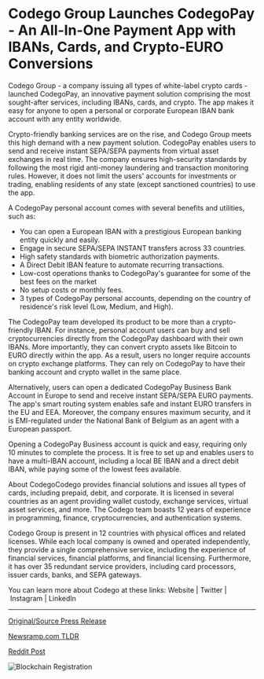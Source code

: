 # Codego Group Launches CodegoPay - An All-In-One Payment App with IBANs, Cards, and Crypto-EURO Conversions

Codego Group - a company issuing all types of white-label crypto cards - launched CodegoPay, an innovative payment solution comprising the most sought-after services, including IBANs, cards, and crypto. The app makes it easy for anyone to open a personal or corporate European IBAN bank account with any entity worldwide.

Crypto-friendly banking services are on the rise, and Codego Group meets this high demand with a new payment solution. CodegoPay enables users to send and receive instant SEPA/SEPA payments from virtual asset exchanges in real time. The company ensures high-security standards by following the most rigid anti-money laundering and transaction monitoring rules. However, it does not limit the users' accounts for investments or trading, enabling residents of any state (except sanctioned countries) to use the app.

A CodegoPay personal account comes with several benefits and utilities, such as:

* You can open a European IBAN with a prestigious European banking entity quickly and easily.
* Engage in secure SEPA/SEPA INSTANT transfers across 33 countries.
* High safety standards with biometric authorization payments.
* A Direct Debit IBAN feature to automate recurring transactions.
* Low-cost operations thanks to CodegoPay's guarantee for some of the best fees on the market
* No setup costs or monthly fees.
* 3 types of CodegoPay personal accounts, depending on the country of residence's risk level (Low, Medium, and High).

The CodegoPay team developed its product to be more than a crypto-friendly IBAN. For instance, personal account users can buy and sell cryptocurrencies directly from the CodegoPay dashboard with their own IBANs. More importantly, they can convert crypto assets like Bitcoin to EURO directly within the app. As a result, users no longer require accounts on crypto exchange platforms. They can rely on CodegoPay to have their banking account and crypto wallet in the same place.

Alternatively, users can open a dedicated CodegoPay Business Bank Account in Europe to send and receive instant SEPA/SEPA EURO payments. The app's smart routing system enables safe and instant EURO transfers in the EU and EEA. Moreover, the company ensures maximum security, and it is EMI-regulated under the National Bank of Belgium as an agent with a European passport.

Opening a CodegoPay Business account is quick and easy, requiring only 10 minutes to complete the process. It is free to set up and enables users to have a multi-IBAN account, including a local BE IBAN and a direct debit IBAN, while paying some of the lowest fees available.

About CodegoCodego provides financial solutions and issues all types of cards, including prepaid, debit, and corporate. It is licensed in several countries as an agent providing wallet custody, exchange services, virtual asset services, and more. The Codego team boasts 12 years of experience in programming, finance, cryptocurrencies, and authentication systems.

Codego Group is present in 12 countries with physical offices and related licenses. While each local company is owned and operated independently, they provide a single comprehensive service, including the experience of financial services, financial platforms, and financial licensing. Furthermore, it has over 35 redundant service providers, including card processors, issuer cards, banks, and SEPA gateways.

You can learn more about Codego at these links: Website | Twitter | Instagram | LinkedIn 

---

[Original/Source Press Release](https://blockchainwire.io/press-release/codego-group-launches-codegopay---an-all-in-one-payment-app-with-ibans-cards-and-crypto-euro-conversions)
                    

[Newsramp.com TLDR](None) 



[Reddit Post](https://www.reddit.com/r/eventNews/comments/1avdq7o/codego_group_launches_innovative_payment_solution/) 



![Blockchain Registration](https://cdn.newsramp.app/blockchainwire/qrcode/242/11/tilek0Kj.webp)
